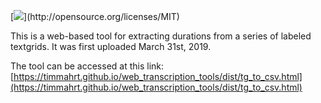 
[![](https://img.shields.io/badge/license-MIT-blue.svg?)](http://opensource.org/licenses/MIT)

This is a web-based tool for extracting durations from a series of labeled textgrids.  It was first uploaded March 31st, 2019.

The tool can be accessed at this link:
[https://timmahrt.github.io/web_transcription_tools/dist/tg_to_csv.html](https://timmahrt.github.io/web_transcription_tools/dist/tg_to_csv.html)
